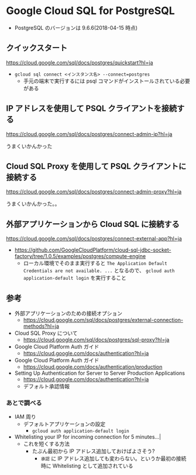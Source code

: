 # Google Cloud SQL for PostgreSQL

* PostgreSQL のバージョンは 9.6.6(2018-04-15 時点)

## クイックスタート

https://cloud.google.com/sql/docs/postgres/quickstart?hl=ja

* `gcloud sql connect <インスタンス名> --connect=postgres`
  * 手元の端末で実行するには psql コマンドがインストールされている必要がある

## IP アドレスを使用して PSQL クライアントを接続する

https://cloud.google.com/sql/docs/postgres/connect-admin-ip?hl=ja

うまくいかんかった

## Cloud SQL Proxy を使用して PSQL クライアントに接続する

https://cloud.google.com/sql/docs/postgres/connect-admin-proxy?hl=ja

うまくいかんかった。。

## 外部アプリケーションから Cloud SQL に接続する

https://cloud.google.com/sql/docs/postgres/connect-external-app?hl=ja

* https://github.com/GoogleCloudPlatform/cloud-sql-jdbc-socket-factory/tree/1.0.5/examples/postgres/compute-engine
  * ローカル環境でそのまま実行すると `The Application Default Credentials are not available. ...` となるので、 `gcloud auth application-default login` を実行すること

## 参考

* 外部アプリケーションのための接続オプション
  * https://cloud.google.com/sql/docs/postgres/external-connection-methods?hl=ja
* Cloud SQL Proxy について
  * https://cloud.google.com/sql/docs/postgres/sql-proxy?hl=ja
* Google Cloud Platform Auth ガイド
  * https://cloud.google.com/docs/authentication?hl=ja
* Google Cloud Platform Auth ガイド
  * https://cloud.google.com/docs/authentication/production
* Setting Up Authentication for Server to Server Production Applications
  * https://cloud.google.com/docs/authentication?hl=ja
  * デフォルト承認情報

### あとで調べる

* IAM 周り
  * デフォルトアプリケーションの設定
    * `gcloud auth application-default login`
* Whitelisting your IP for incoming connection for 5 minutes...|
  * これを短くする方法
    * たぶん最初から IP アドレス追加しておけばよさそう?
      * `承認` に IP アドレス追加しても変わらない。というか最初の接続時に Whitelisting として追加されている
